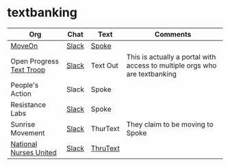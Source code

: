 # textbanking

Org | Chat | Text | Comments
--- | ---- | ---- | --------
[MoveOn](https://front.moveon.org/) | [Slack](https://moveontextteam.slack.com/) | [Spoke](https://spoke.moveon.org) | 
Open Progress [Text Troop](https://www.openprogress.com/text-troop) | [Slack](openprogresstexting.slack.com) | Text Out | This is actually a portal with access to multiple orgs who are textbanking
People's Action | Slack | Spoke | 
Resistance Labs | [Slack](https://resistancelabs.slack.com) | Spoke |
Sunrise Movement | [Slack](sunrisemovement.slack.com) | ThurText | They claim to be moving to Spoke 
[National Nurses United](https://www.nationalnursesunited.org/) | [Slack](https://nursesunited.slack.com/#/) | [ThruText](https://nursesunited.slack.com/#/) |

